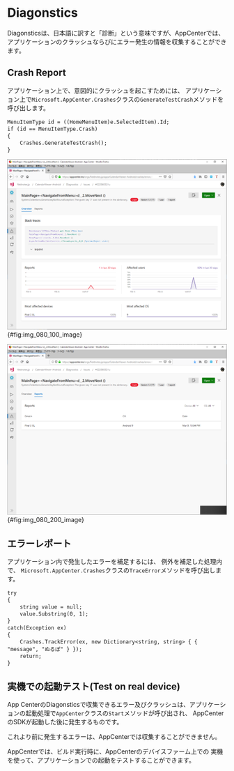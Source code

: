 
# Diagonstics

Diagonsticsは、日本語に訳すと「診断」という意味ですが、AppCenterでは、
アプリケーションのクラッシュならびにエラー発生の情報を収集することができます。



## Crash Report

アプリケーション上で、意図的にクラッシュを起こすためには、
アプリケーション上で`Microsoft.AppCenter.Crashes`クラスの`GenerateTestCrash`メソッドを呼び出します。

```
MenuItemType id = ((HomeMenuItem)e.SelectedItem).Id;
if (id == MenuItemType.Crash)
{
    Crashes.GenerateTestCrash();
}
```

![メニュバー](img/080/img-080-100.png){#fig:img_080_100_image}

![メニュバー](img/080/img-080-200.png){#fig:img_080_200_image}

## エラーレポート

アプリケーション内で発生したエラーを補足するには、
例外を補足した処理内で、
`Microsoft.AppCenter.Crashes`クラスの`TraceError`メソッドを呼び出します。

```
try
{
    string value = null;
    value.Substring(0, 1);
}
catch(Exception ex)
{
    Crashes.TrackError(ex, new Dictionary<string, string> { { "message", "ぬるぽ" } });
    return;
}
```


## 実機での起動テスト(Test on real device)

App CenterのDiagonsticsで収集できるエラー及びクラッシュは、アプリケーションの起動処理で`AppCenter`クラスの`Start`メソッドが呼び出され、
AppCenterのSDKが起動した後に発生するものです。

これより前に発生するエラーは、AppCenterでは収集することができません。

AppCenterでは、ビルド実行時に、AppCenterのデバイスファーム上での
実機を使って、アプリケーションでの起動をテストすることができます。

